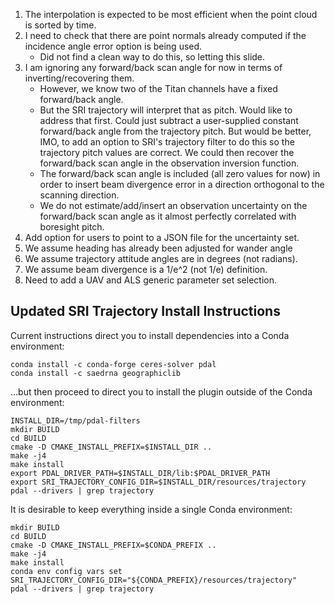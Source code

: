 1. The interpolation is expected to be most efficient when the point cloud is sorted by time.
2. I need to check that there are point normals already computed if the incidence angle error option is being used.
    * Did not find a clean way to do this, so letting this slide. 
3. I am ignoring any forward/back scan angle for now in terms of inverting/recovering them.
    * However, we know two of the Titan channels have a fixed forward/back angle.
    * But the SRI trajectory will interpret that as pitch. Would like to address that first. Could just subtract a user-supplied constant forward/back angle from the trajectory pitch. But would be better, IMO, to add an option to SRI's trajectory filter to do this so the trajectory pitch values are correct. We could then recover the forward/back scan angle in the observation inversion function.
    * The forward/back scan angle is included (all zero values for now) in order to insert beam divergence error in a direction orthogonal to the scanning direction.
    * We do not estimate/add/insert an observation uncertainty on the forward/back scan angle as it almost perfectly correlated with boresight pitch.
4. Add option for users to point to a JSON file for the uncertainty set.
5. We assume heading has already been adjusted for wander angle
6. We assume trajectory attitude angles are in degrees (not radians).
7. We assume beam divergence is a 1/e^2 (not 1/e) definition.
8. Need to add a UAV and ALS generic parameter set selection.




## Updated SRI Trajectory Install Instructions
Current instructions direct you to install dependencies into a Conda environment:
```
conda install -c conda-forge ceres-solver pdal
conda install -c saedrna geographiclib
```

...but then proceed to direct you to install the plugin outside of the Conda environment:
```
INSTALL_DIR=/tmp/pdal-filters
mkdir BUILD
cd BUILD
cmake -D CMAKE_INSTALL_PREFIX=$INSTALL_DIR ..
make -j4
make install
export PDAL_DRIVER_PATH=$INSTALL_DIR/lib:$PDAL_DRIVER_PATH
export SRI_TRAJECTORY_CONFIG_DIR=$INSTALL_DIR/resources/trajectory
pdal --drivers | grep trajectory
```

It is desirable to keep everything inside a single Conda environment:
```
mkdir BUILD
cd BUILD
cmake -D CMAKE_INSTALL_PREFIX=$CONDA_PREFIX ..
make -j4
make install
conda env config vars set SRI_TRAJECTORY_CONFIG_DIR="${CONDA_PREFIX}/resources/trajectory"
pdal --drivers | grep trajectory
```